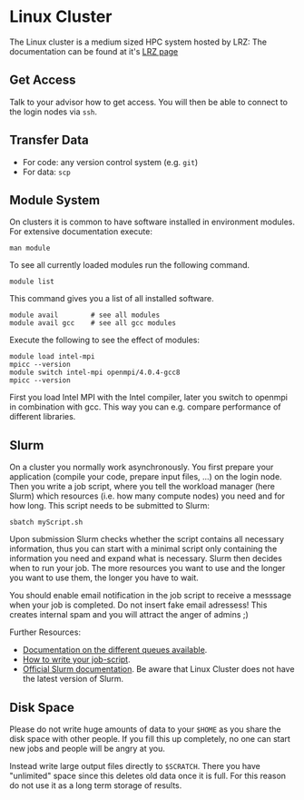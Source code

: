 # Linux Cluster

The Linux cluster is a medium sized HPC system hosted by LRZ: 
The documentation can be found at it's [LRZ page](https://doku.lrz.de/display/PUBLIC/Linux+Cluster)

## Get Access

Talk to your advisor how to get access. You will then be able to connect to the login nodes via `ssh`.

## Transfer Data

- For code: any version control system (e.g. `git`)
- For data: `scp`

## Module System

On clusters it is common to have software installed in environment modules. For extensive documentation execute:
```shell
man module
```

To see all currently loaded modules run the following command.
```shell
module list
```

This command gives you a list of all installed software.
```shell
module avail        # see all modules
module avail gcc    # see all gcc modules
```

Execute the following to see the effect of modules:
```shell
module load intel-mpi
mpicc --version
module switch intel-mpi openmpi/4.0.4-gcc8 
mpicc --version
``` 
First you load Intel MPI with the Intel compiler, later you switch to openmpi in combination with gcc. This way you can e.g. compare performance of different libraries.

## Slurm

On a cluster you normally work asynchronously. You first prepare your application (compile your code, prepare input files, ...) on the login node. Then you write a job script, where you tell the workload manager (here Slurm) which resources (i.e. how many compute nodes) you need and for how long. This script needs to be submitted to Slurm:
```shell
sbatch myScript.sh
```
Upon submission Slurm checks whether the script contains all necessary information, thus you can start with a minimal script only containing the information you need and expand what is necessary. Slurm then decides when to run your job. The more resources you want to use and the longer you want to use them, the longer you have to wait.

You should enable email notification in the job script to receive a messsage when your job is completed. Do not insert fake email adressess! This creates internal spam and you will attract the anger of admins ;)

Further Resources:
- [Documentation on the different queues available](https://doku.lrz.de/display/PUBLIC/Job+Processing+on+the+Linux-Cluster).
- [How to write your job-script](https://doku.lrz.de/display/PUBLIC/Running+parallel+jobs+on+the+Linux-Cluster).
- [Official Slurm documentation](https://slurm.schedmd.com). Be aware that Linux Cluster does not have the latest version of Slurm.

## Disk Space

Please do not write huge amounts of data to your `$HOME` as you share the disk space with other people. If you fill this up completely, no one can start new jobs and people will be angry at you.

Instead write large output files directly to `$SCRATCH`. There you have "unlimited" space since this deletes old data once it is full. For this reason do not use it as a long term storage of results.

